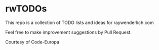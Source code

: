 # rwTODOs

This repo is a collection of TODO lists and ideas for raywenderlich.com

Feel free to make improvement suggestions by Pull Request.

Courtesy of Code-Europa
